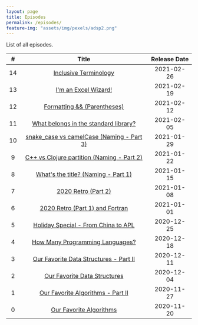 ```yaml
---
layout: page
title: Episodes
permalink: /episodes/
feature-img: "assets/img/pexels/adsp2.png"
---
```


List of all episodes.

|   #   |                                               Title                                                | Release Date |
| :---: | :------------------------------------------------------------------------------------------------: | :----------: |
|  14   |           [Inclusive Terminology](https://adspthepodcast.com/2021/02/26/Episode-14.html)           |  2021-02-26  |
|  13   |           [I'm an Excel Wizard!](https://adspthepodcast.com/2021/02/19/Episode-13.html)            |  2021-02-19  |
|  12   |        [Formatting && (Parentheses)](https://adspthepodcast.com/2021/02/12/Episode-12.html)        |  2021-02-12  |
|  11   |   [What belongs in the standard library?](https://adspthepodcast.com/2021/02/05/Episode-11.html)   |  2021-02-05  |
|  10   | [snake_case vs camelCase (Naming - Part 3)](https://adspthepodcast.com/2021/01/29/Episode-10.html) |  2021-01-29  |
|   9   | [C++ vs Clojure partition (Naming - Part 2)](https://adspthepodcast.com/2021/01/22/Episode-9.html) |  2021-01-22  |
|   8   |    [What's the title? (Naming - Part 1)](https://adspthepodcast.com/2021/01/15/Episode-8.html)     |  2021-01-15  |
|   7   |            [2020 Retro (Part 2)](https://adspthepodcast.com/2021/01/08/Episode-7.html)             |  2021-01-08  |
|   6   |      [2020 Retro (Part 1) and Fortran](https://adspthepodcast.com/2021/01/01/Episode-6.html)       |  2021-01-01  |
|   5   |    [Holiday Special - From China to APL](https://adspthepodcast.com/2020/12/25/Episode-5.html)     |  2020-12-25  |
|   4   |      [How Many Programming Languages?](https://adspthepodcast.com/2020/12/18/Episode-4.html)       |  2020-12-18  |
|   3   |   [Our Favorite Data Structures - Part II](https://adspthepodcast.com/2020/12/11/Episode-3.html)   |  2020-12-11  |
|   2   |        [Our Favorite Data Structures](https://adspthepodcast.com/2020/12/04/Episode-2.html)        |  2020-12-04  |
|   1   |     [Our Favorite Algorithms - Part II](https://adspthepodcast.com/2020/11/27/Episode-1.html)      |  2020-11-27  |
|   0   |          [Our Favorite Algorithms](https://adspthepodcast.com/2020/11/20/Episode-0.html)           |  2020-11-20  |
